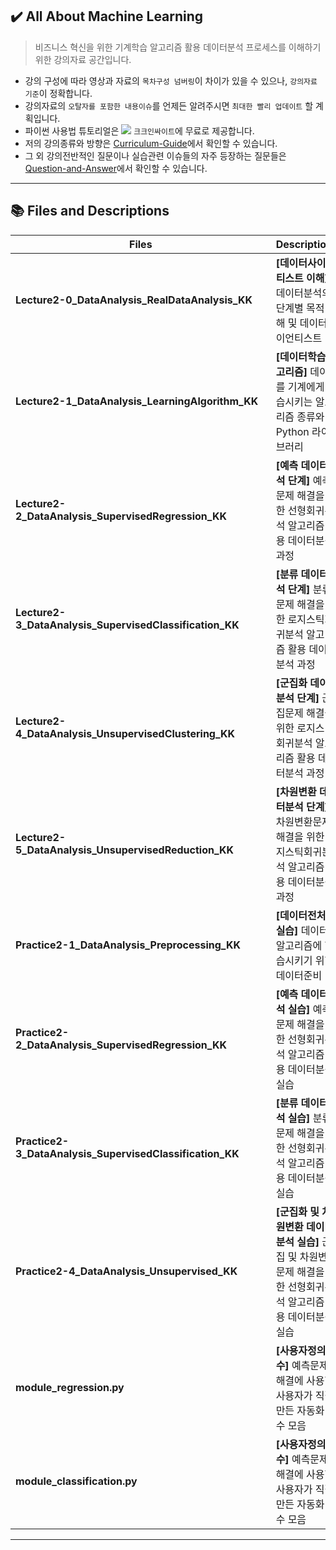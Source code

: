 ## ✔️ All About Machine Learning

> 비즈니스 혁신을 위한 기계학습 알고리즘 활용 데이터분석 프로세스를 이해하기 위한 강의자료 공간입니다.
- 강의 구성에 따라 영상과 자료의 `목차구성 넘버링`이 차이가 있을 수 있으나, `강의자료 기준`이 정확합니다.
- 강의자료의 `오탈자를 포함한 내용이슈`를 언제든 알려주시면 `최대한 빨리 업데이트` 할 계획입니다.
- 파이썬 사용법 튜토리얼은 <a href="https://www.youtube.com/channel/UCEYxJNI5dhnn_CdC9BEWTuA" target="_blank"><img src="https://img.shields.io/badge/YouTube-FF0000?style=flat-square&logo=YouTube&logoColor=white"/></a> `크크인싸이트`에 무료로 제공합니다. 
- 저의 강의종류와 방향은 [Curriculum-Guide](https://github.com/thekimk/Curriculum-Guide)에서 확인할 수 있습니다.
- 그 외 강의전반적인 질문이나 실습관련 이슈들의 자주 등장하는 질문들은 [Question-and-Answer](https://github.com/thekimk/Question-and-Answer)에서 확인할 수 있습니다.
  
---

## 📚 Files and Descriptions

| **Files** | **Descriptions** |
|---|---|
| **Lecture2-0_DataAnalysis_RealDataAnalysis_KK** | **[데이터사이언티스트 이해]** 데이터분석의 단계별 목적 이해 및 데이터사이언티스트 |
| **Lecture2-1_DataAnalysis_LearningAlgorithm_KK** | **[데이터학습 알고리즘]** 데이터를 기계에게 학습시키는 알고리즘 종류와 Python 라이브러리 |
| **Lecture2-2_DataAnalysis_SupervisedRegression_KK** | **[예측 데이터분석 단계]** 예측문제 해결을 위한 선형회귀분석 알고리즘 활용 데이터분석 과정 |
| **Lecture2-3_DataAnalysis_SupervisedClassification_KK**&nbsp;&nbsp;&nbsp;&nbsp;&nbsp;&nbsp;&nbsp;&nbsp;&nbsp;&nbsp; | **[분류 데이터분석 단계]** 분류문제 해결을 위한 로지스틱회귀분석 알고리즘 활용 데이터분석 과정 |
| **Lecture2-4_DataAnalysis_UnsupervisedClustering_KK** | **[군집화 데이터분석 단계]** 군집문제 해결을 위한 로지스틱회귀분석 알고리즘 활용 데이터분석 과정 |
| **Lecture2-5_DataAnalysis_UnsupervisedReduction_KK** | **[차원변환 데이터분석 단계]** 차원변환문제 해결을 위한 로지스틱회귀분석 알고리즘 활용 데이터분석 과정 |
| **Practice2-1_DataAnalysis_Preprocessing_KK** | **[데이터전처리 실습]** 데이터를 알고리즘에 학습시키기 위한 데이터준비 |
| **Practice2-2_DataAnalysis_SupervisedRegression_KK** | **[예측 데이터분석 실습]** 예측문제 해결을 위한 선형회귀분석 알고리즘 활용 데이터분석 실습 |
| **Practice2-3_DataAnalysis_SupervisedClassification_KK** | **[분류 데이터분석 실습]** 분류문제 해결을 위한 선형회귀분석 알고리즘 활용 데이터분석 실습 |
| **Practice2-4_DataAnalysis_Unsupervised_KK** | **[군집화 및 차원변환 데이터분석 실습]** 군집 및 차원변환문제 해결을 위한 선형회귀분석 알고리즘 활용 데이터분석 실습 |
| **module_regression.py** | **[사용자정의함수]** 예측문제 해결에 사용한 사용자가 직접 만든 자동화 함수 모음 |
| **module_classification.py** | **[사용자정의함수]** 예측문제 해결에 사용한 사용자가 직접 만든 자동화 함수 모음 |

---
